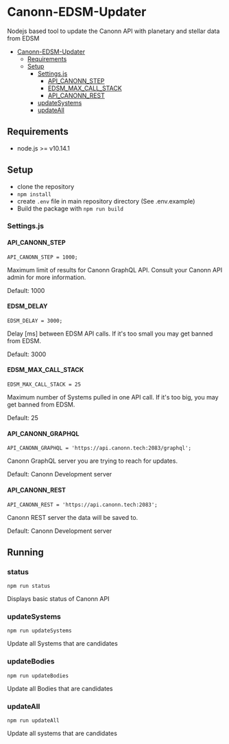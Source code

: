 # Canonn-EDSM-Updater

Nodejs based tool to update the Canonn API with planetary and stellar data from EDSM

<!-- TOC -->

- [Canonn-EDSM-Updater](#canonn-edsm-updater)
    - [Requirements](#requirements)
    - [Setup](#setup)
        - [Settings.js](#settingsjs)
            - [API_CANONN_STEP](#api_canonn_step)
            - [EDSM_MAX_CALL_STACK](#edsm_max_call_stack)
            - [API_CANONN_REST](#api_canonn_rest)
        - [updateSystems](#updatesystems)
        - [updateAll](#updateall)

<!-- /TOC -->

## Requirements

- node.js >= v10.14.1

## Setup

- clone the repository
- `npm install`
- create `.env` file in main repository directory (See .env.example)
- Build the package with `npm run build`

### Settings.js

#### API_CANONN_STEP

```API_CANONN_STEP = 1000;```

Maximum limit of results for Canonn GraphQL API. Consult your Canonn API admin for more information.

Default: 1000

#### EDSM_DELAY

```EDSM_DELAY = 3000;```

Delay [ms] between EDSM API calls. If it's too small you may get banned from EDSM.

Default: 3000

#### EDSM_MAX_CALL_STACK

```EDSM_MAX_CALL_STACK = 25```

Maximum number of Systems pulled in one API call. If it's too big, you may get banned from EDSM.

Default: 25

#### API_CANONN_GRAPHQL

```API_CANONN_GRAPHQL = 'https://api.canonn.tech:2083/graphql';```

Canonn GraphQL server you are trying to reach for updates.

Default: Canonn Development server

#### API_CANONN_REST

```API_CANONN_REST = 'https://api.canonn.tech:2083';```

Canonn REST server the data will be saved to.

Default: Canonn Development server

## Running

### status

```npm run status```

Displays basic status of Canonn API

### updateSystems

```npm run updateSystems```

Update all Systems that are candidates

### updateBodies

```npm run updateBodies```

Update all Bodies that are candidates

### updateAll

```npm run updateAll```

Update all systems that are candidates
